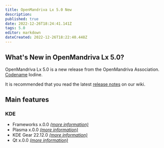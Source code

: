 ```yaml
---
title: OpenMandriva Lx 5.0 New
description: 
published: true
date: 2022-12-26T18:24:41.141Z
tags: 5.0
editor: markdown
dateCreated: 2022-12-26T18:22:40.448Z
---
```


## What's New in OpenMandriva Lx 5.0?
OpenMandriva Lx 5.0 is a new release from the OpenMandriva Association. [Codename](/policies/codename) Iodine.

It is recommended that you read the latest [release notes](/distribution/releases/omlx50/notes) on our wiki.

## Main features

### KDE

- Frameworks x.0.0 [*(more information)*](https://kde.org/announcements/frameworks/5/x.0.0/)
- Plasma x.0.0 [*(more information)*](https://kde.org/announcements/plasma/5/x.0.0/)
- KDE Gear 22.12.0 [*(more information)*](https://kde.org/announcements/gear/22.12.0/)
- Qt x.0.0 [*(more information)*](https://www.qt.io)

